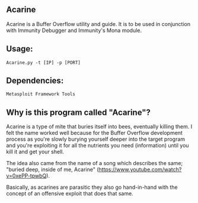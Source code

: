 ## Acarine
Acarine is a Buffer Overflow utility and guide. It is to be used in conjunction with Immunity Debugger and Immunity's Mona module.

## Usage: 
    Acarine.py -t [IP] -p [PORT]

## Dependencies:
    Metasploit Framework Tools

## Why is this program called "Acarine"?

Acarine is a type of mite that buries itself into bees, eventually killing them. I felt the name worked well because for the Buffer Overflow development process as you're slowly burying yourself deeper into the target program and you're exploiting it for all the nutrients you need (information) until you kill it and get your shell. 

The idea also came from the name of a song which describes the same; "buried deep, inside of me, Acarine" (https://www.youtube.com/watch?v=0xePP-tpwbQ). 

Basically, as acarines are parasitic they also go hand-in-hand with the concept of an offensive exploit that does that same.
